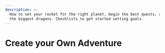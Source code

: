 ```yaml
---
description: >-
  How to set your rocket for the right planet, begin the best quests, and slay
  the biggest dragons. Checklists to get started setting goals.
---
```


# Create your Own Adventure

